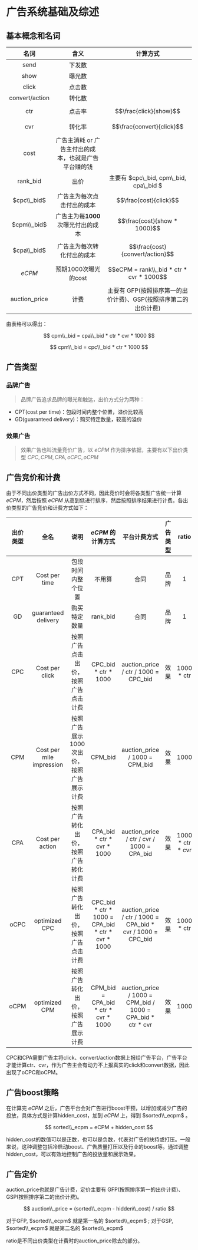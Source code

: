 # 广告系统基础及综述

## 基本概念和名词

| 名词 | 含义 | 计算方式 |
| :----:| :----: | :----: |
| send | 下发数 |  |
| show | 曝光数 |  |
| click | 点击数 |  |
| convert/action | 转化数 |  |
| ctr | 点击率 | $$\frac{click}{show}$$ |
| cvr | 转化率 | $$\frac{convert}{click}$$ |
| cost | 广告主消耗 or 广告主付出的成本，也就是广告平台赚的钱 |  |
| rank_bid | 出价 | 主要有 $cpc\\_bid, cpm\\_bid, cpa\\_bid $ |
| $cpc\\_bid$ | 广告主为每次点击付出的成本 |  $$\frac{cost}{click}$$ |
| $cpm\\_bid$ | 广告主为每**1000**次曝光付出的成本 |  $$\frac{cost}{show * 1000}$$ |
| $cpa\\_bid$ | 广告主为每次转化付出的成本 |  $$\frac{cost}{convert/action}$$ |
| $eCPM$ | 预期1000次曝光的cost |  $$eCPM = rank\\_bid * ctr * cvr * 1000$$ |
| auction_price | 计费 | 主要有 GFP(按照排序第一的出价计费)、GSP(按照排序第二的出价计费) |

由表格可以得出：

$$ cpm\\_bid = cpa\\_bid * ctr * cvr * 1000 $$

$$ cpm\\_bid = cpc\\_bid * ctr * 1000 $$

## 广告类型

### 品牌广告
> 品牌广告追求品牌的曝光和触达，出价方式分为两种：
- CPT(cost per time)：包段时间内整个位置，溢价比较高
- GD(guaranteed delivery)：购买特定数量，较高的溢价

### 效果广告
> 效果广告也叫流量竞价广告，以 $eCPM$ 作为排序依据，主要有以下出价类型 $CPC, CPM, CPA, oCPC, oCPM$

## 广告竞价和计费

由于不同出价类型的广告出价方式不同，因此竞价时会将各类型广告统一计算 $eCPM$，然后按照 $eCPM$ 从高到低进行排序，然后按照排序结果进行计费。各出价类型的广告竞价和计费方式如下：

| 出价类型 | 全名 | 说明 | $eCPM$ 的计算方式 | 平台计费方式 | 广告类型 | ratio |
| :----:| :----: | :----: | :----: | :----: | :----: | :----: |
| CPT | Cost per time | 包段时间内整个位置 | 不用算 | 合同 | 品牌 | 1 |
| GD | guaranteed delivery | 购买特定数量 | rank_bid | 合同 | 品牌 | 1 |
| CPC | Cost per click | 按照广告点击出价，按照广告点击计费 | CPC_bid * ctr * 1000 | auction_price / ctr / 1000 = CPC_bid| 效果 | 1000 * ctr |
| CPM | Cost per mile impression | 按照广告展示1000次出价，按照广告展示计费 | CPM_bid | auction_price / 1000 = CPM_bid | 效果 | 1000 |
| CPA | Cost per action | 按照广告转化出价，按照广告转化计费 | CPA_bid * ctr * cvr * 1000 | auction_price / ctr / cvr / 1000 = CPA_bid | 效果 | 1000 * ctr * cvr |
| oCPC | optimized CPC | 按照广告转化出价，按照广告点击计费 | CPC_bid * ctr * 1000 = CPA_bid * ctr * cvr * 1000 | auction_price / ctr / 1000 = CPA_bid * cvr / 1000 = CPC_bid | 效果 | 1000 * ctr |
| oCPM | optimized CPM | 按照广告转化出价，按照广告展示计费 | CPM_bid = CPA_bid * ctr * cvr * 1000 | auction_price / 1000 = CPM_bid / 1000 = CPA_bid * ctr * cvr| 效果 | 1000 |

CPC和CPA需要广告主将click、convert/action数据上报给广告平台，广告平台才能计算ctr、cvr，作为广告主会有动力不上报真实的click和convert数据，因此出现了oCPC和oCPM。

## 广告boost策略

在计算完 $eCPM$ 之后，广告平台会对广告进行boost干预，以增加或减少广告的投放，具体方式是计算hidden_cost，加到 $eCPM$ 上，得到 $sorted\\_ecpm$ 。

$$ sorted\\_ecpm = eCPM + hidden_cost $$ 

hidden_cost的数值可以是正数，也可以是负数，代表对广告的扶持或打压。一般来说，这种调整包括冷启动boost、广告质量打压以及行业的boost等。通过调整hidden_cost，可以有效地控制广告的投放量和展示效果。

## 广告定价
auction_price也就是广告计费，定价主要有 GFP(按照排序第一的出价计费)、GSP(按照排序第二的出价计费)。

$$ auction\\_price = (sorted\\_ecpm - hidden\\_cost) / ratio $$

对于GFP, $sorted\\_ecpm$ 就是第一名的 $sorted\\_ecpm$ ;
对于GSP, $sorted\\_ecpm$ 就是第二名的 $sorted\\_ecpm$

ratio是不同出价类型在计费时的auction_price除去的部分。
